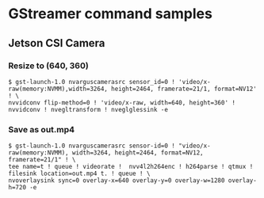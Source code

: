 # GStreamer command samples

## Jetson CSI Camera

### Resize to (640, 360)
```console
$ gst-launch-1.0 nvarguscamerasrc sensor_id=0 ! 'video/x-raw(memory:NVMM),width=3264, height=2464, framerate=21/1, format=NV12' ! \
nvvidconv flip-method=0 ! 'video/x-raw, width=640, height=360' !    nvvidconv ! nvegltransform ! nveglglessink -e
```

### Save as out.mp4
```console
$ gst-launch-1.0 nvarguscamerasrc sensor-id=0 ! "video/x-raw(memory:NVMM), width=3264, height=2464, format=NV12, framerate=21/1" ! \
tee name=t ! queue ! videorate !  nvv4l2h264enc ! h264parse ! qtmux ! filesink location=out.mp4 t. ! queue ! \
nvoverlaysink sync=0 overlay-x=640 overlay-y=0 overlay-w=1280 overlay-h=720 -e
```
